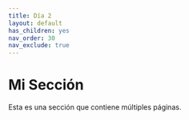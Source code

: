 ```yaml
---
title: Día 2
layout: default
has_children: yes
nav_order: 30
nav_exclude: true
---
```


# Mi Sección

Esta es una sección que contiene múltiples páginas.
